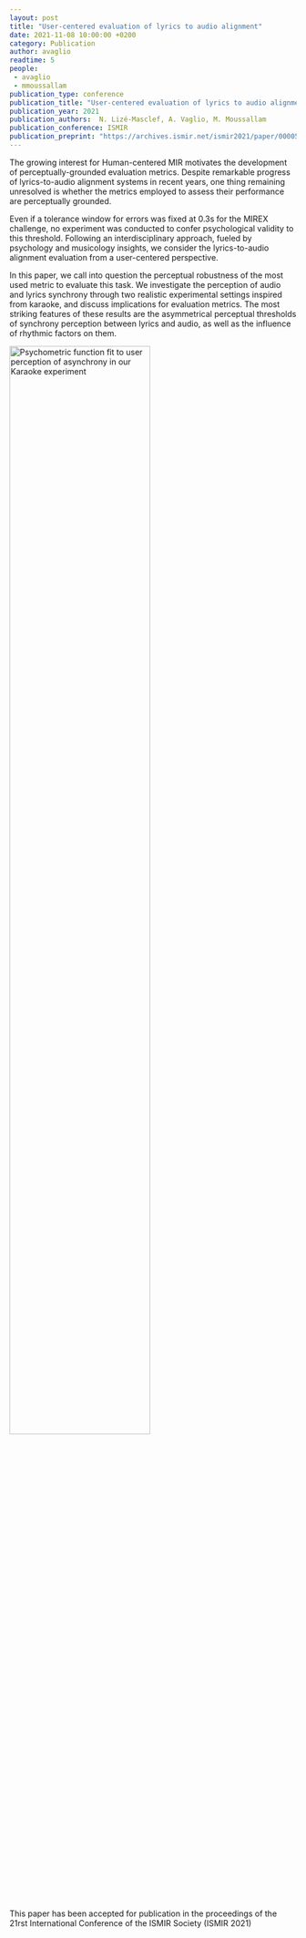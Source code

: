 ```yaml
---
layout: post
title: "User-centered evaluation of lyrics to audio alignment"
date: 2021-11-08 10:00:00 +0200
category: Publication
author: avaglio
readtime: 5
people:
 - avaglio
 - mmoussallam
publication_type: conference
publication_title: "User-centered evaluation of lyrics to audio alignment"
publication_year: 2021
publication_authors:  N. Lizé-Masclef, A. Vaglio, M. Moussallam
publication_conference: ISMIR
publication_preprint: "https://archives.ismir.net/ismir2021/paper/000052.pdf"
---
```


The growing interest for Human-centered MIR motivates the development of perceptually-grounded evaluation metrics. Despite remarkable progress of lyrics-to-audio alignment systems in recent years, one thing remaining unresolved is whether the metrics employed to assess their performance are perceptually grounded. 

Even if a tolerance window for errors was fixed at 0.3s for the MIREX challenge, no experiment was conducted to confer psychological validity to this threshold. Following an interdisciplinary approach, fueled by psychology and musicology insights, we consider the lyrics-to-audio alignment evaluation from a user-centered perspective. 

In this paper, we call into question the perceptual robustness of the most used metric to evaluate this task. We investigate the perception of audio and lyrics synchrony through two realistic experimental settings inspired from karaoke, and discuss implications for evaluation metrics. The most striking features of these results are the asymmetrical perceptual thresholds of synchrony perception between lyrics and audio, as well as the influence of rhythmic factors on them.

<div class="publication-illustration">
    <img
        style="width: 70%;"
        src="{{ '/static/images/publis/lizemasclef21ismir/proportion_fitted.png' | prepend: site.url }}"
        alt="Psychometric function fit to user perception of asynchrony in our Karaoke experiment"/>
</div>

This paper has been accepted for publication in the proceedings of the 21rst International Conference of the ISMIR Society (ISMIR 2021)
